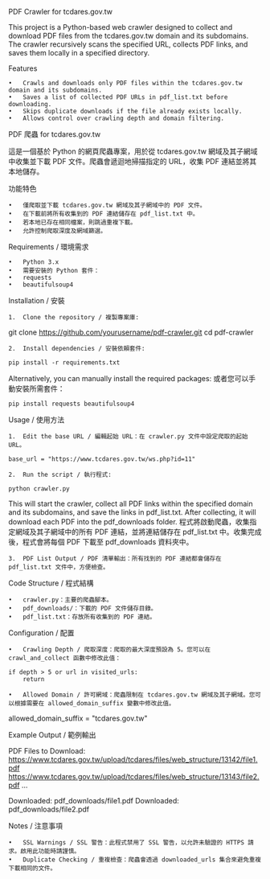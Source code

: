 
PDF Crawler for tcdares.gov.tw

This project is a Python-based web crawler designed to collect and download PDF files from the tcdares.gov.tw domain and its subdomains. The crawler recursively scans the specified URL, collects PDF links, and saves them locally in a specified directory.

Features

	•	Crawls and downloads only PDF files within the tcdares.gov.tw domain and its subdomains.
	•	Saves a list of collected PDF URLs in pdf_list.txt before downloading.
	•	Skips duplicate downloads if the file already exists locally.
	•	Allows control over crawling depth and domain filtering.

PDF 爬蟲 for tcdares.gov.tw

這是一個基於 Python 的網頁爬蟲專案，用於從 tcdares.gov.tw 網域及其子網域中收集並下載 PDF 文件。爬蟲會遞迴地掃描指定的 URL，收集 PDF 連結並將其本地儲存。

功能特色

	•	僅爬取並下載 tcdares.gov.tw 網域及其子網域中的 PDF 文件。
	•	在下載前將所有收集到的 PDF 連結儲存在 pdf_list.txt 中。
	•	若本地已存在相同檔案，則跳過重複下載。
	•	允許控制爬取深度及網域篩選。

Requirements / 環境需求

	•	Python 3.x
	•	需要安裝的 Python 套件：
	•	requests
	•	beautifulsoup4

Installation / 安裝

	1.	Clone the repository / 複製專案庫:

git clone https://github.com/yourusername/pdf-crawler.git
cd pdf-crawler


	2.	Install dependencies / 安裝依賴套件:
```
pip install -r requirements.txt
```
Alternatively, you can manually install the required packages:
或者您可以手動安裝所需套件：
```
pip install requests beautifulsoup4

```

Usage / 使用方法

	1.	Edit the base URL / 編輯起始 URL：在 crawler.py 文件中設定爬取的起始 URL。
```
base_url = "https://www.tcdares.gov.tw/ws.php?id=11"
```

	2.	Run the script / 執行程式:
```
python crawler.py
```
This will start the crawler, collect all PDF links within the specified domain and its subdomains, and save the links in pdf_list.txt. After collecting, it will download each PDF into the pdf_downloads folder.
程式將啟動爬蟲，收集指定網域及其子網域中的所有 PDF 連結，並將連結儲存在 pdf_list.txt 中。收集完成後，程式會將每個 PDF 下載至 pdf_downloads 資料夾中。

	3.	PDF List Output / PDF 清單輸出：所有找到的 PDF 連結都會儲存在 pdf_list.txt 文件中，方便檢查。

Code Structure / 程式結構

	•	crawler.py：主要的爬蟲腳本。
	•	pdf_downloads/：下載的 PDF 文件儲存目錄。
	•	pdf_list.txt：存放所有收集到的 PDF 連結。

Configuration / 配置

	•	Crawling Depth / 爬取深度：爬取的最大深度預設為 5。您可以在 crawl_and_collect 函數中修改此值：
```
if depth > 5 or url in visited_urls:
    return
```

	•	Allowed Domain / 許可網域：爬蟲限制在 tcdares.gov.tw 網域及其子網域。您可以根據需要在 allowed_domain_suffix 變數中修改此值。

allowed_domain_suffix = "tcdares.gov.tw"



Example Output / 範例輸出

PDF Files to Download:
https://www.tcdares.gov.tw/upload/tcdares/files/web_structure/13142/file1.pdf
https://www.tcdares.gov.tw/upload/tcdares/files/web_structure/13143/file2.pdf
...

Downloaded: pdf_downloads/file1.pdf
Downloaded: pdf_downloads/file2.pdf

Notes / 注意事項

	•	SSL Warnings / SSL 警告：此程式禁用了 SSL 警告，以允許未驗證的 HTTPS 請求。啟用此功能時請謹慎。
	•	Duplicate Checking / 重複檢查：爬蟲會透過 downloaded_urls 集合來避免重複下載相同的文件。

